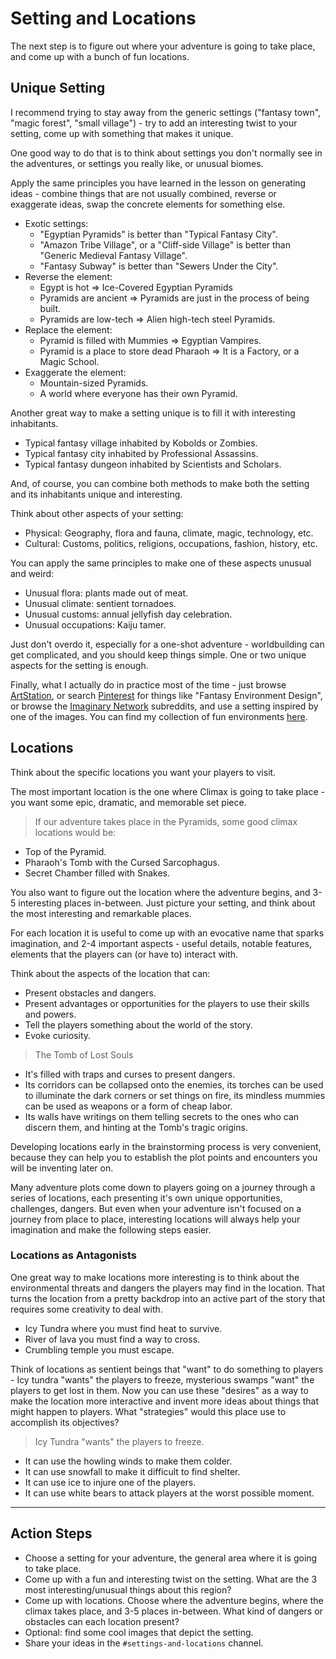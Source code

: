 # Setting and Locations
The next step is to figure out where your adventure is going to take place, and come up with a bunch of fun locations.

## Unique Setting
<!--
Coming up with a setting is pretty straightforward - think about the most fun place for your adventure. 
-->

I recommend trying to stay away from the generic settings ("fantasy town", "magic forest", "small village") - try to add an interesting twist to your setting, come up with something that makes it unique.

One good way to do that is to think about settings you don't normally see in the adventures, or settings you really like, or unusual biomes.

Apply the same principles you have learned in the lesson on generating ideas - combine things that are not usually combined, reverse or exaggerate ideas, swap the concrete elements for something else.

> 
- Exotic settings: 
	- "Egyptian Pyramids" is better than "Typical Fantasy City".
	- "Amazon Tribe Village", or a "Cliff-side Village" is better than "Generic Medieval Fantasy Village".
	- "Fantasy Subway" is better than "Sewers Under the City".
- Reverse the element:
	- Egypt is hot => Ice-Covered Egyptian Pyramids
	- Pyramids are ancient => Pyramids are just in the process of being built.
	- Pyramids are low-tech => Alien high-tech steel Pyramids.
- Replace the element:
	- Pyramid is filled with Mummies => Egyptian Vampires.
	- Pyramid is a place to store dead Pharaoh => It is a Factory, or a Magic School.
- Exaggerate the element: 
	- Mountain-sized Pyramids.
	- A world where everyone has their own Pyramid.
	
Another great way to make a setting unique is to fill it with interesting inhabitants.

>
- Typical fantasy village inhabited by Kobolds or Zombies. 
- Typical fantasy city inhabited by Professional Assassins.
- Typical fantasy dungeon inhabited by Scientists and Scholars.

And, of course, you can combine both methods to make both the setting and its inhabitants unique and interesting.

Think about other aspects of your setting:
- Physical: Geography, flora and fauna, climate, magic, technology, etc.
- Cultural: Customs, politics, religions, occupations, fashion, history, etc.

You can apply the same principles to make one of these aspects unusual and weird:

>
- Unusual flora: plants made out of meat.
- Unusual climate: sentient tornadoes.
- Unusual customs: annual jellyfish day celebration.
- Unusual occupations: Kaiju tamer.

<!--
- Unusual customs: annual Pokemon tournament.
- Unusual fauna: Kaiju roaming the earth.
-->

Just don't overdo it, especially for a one-shot adventure - worldbuilding can get complicated, and you should keep things simple. One or two unique aspects for the setting is enough.

Finally, what I actually do in practice most of the time - just browse [ArtStation](https://www.artstation.com/search?sort_by=likes&category_ids=5&medium_ids=1), or search [Pinterest](https://www.pinterest.com/search/pins/?q=Fantasy%20Environment%20Design&rs=typed&term_meta[]=Fantasy%7Ctyped&term_meta[]=Environment%7Ctyped&term_meta[]=Design%7Ctyped) for things like "Fantasy Environment Design", or browse the [Imaginary Network](https://www.reddit.com/r/ImaginaryLandscapes/top/?sort=top&t=all) subreddits, and use a setting inspired by one of the images. You can find my collection of fun environments [here](https://www.artstation.com/lumenwrites/collections/119125).

## Locations
Think about the specific locations you want your players to visit.

The most important location is the one where Climax is going to take place - you want some epic, dramatic, and memorable set piece. 

> If our adventure takes place in the Pyramids, some good climax locations would be:
- Top of the Pyramid.
- Pharaoh's Tomb with the Cursed Sarcophagus.
- Secret Chamber filled with Snakes.

You also want to figure out the location where the adventure begins, and 3-5 interesting places in-between. Just picture your setting, and think about the most interesting and remarkable places.

For each location it is useful to come up with an evocative name that sparks imagination, and 2-4 important aspects - useful details, notable features, elements that the players can (or have to) interact with.

Think about the aspects of the location that can:
- Present obstacles and dangers.
- Present advantages or opportunities for the players to use their skills and powers.
- Tell the players something about the world of the story.
- Evoke curiosity.

> The Tomb of Lost Souls
- It's filled with traps and curses to present dangers.
- Its corridors can be collapsed onto the enemies, its torches can be used to illuminate the dark corners or set things on fire, its mindless mummies can be used as weapons or a form of cheap labor.
- Its walls have writings on them telling secrets to the ones who can discern them, and hinting at the Tomb's tragic origins.

<!--
As always, our idea generation methods apply here as well.
> 
- Mix in a surprising element from a different location.
- Exaggerate - huge, ancient, vast.
-->

Developing locations early in the brainstorming process is very convenient, because they can help you to establish the plot points and encounters you will be inventing later on.

Many adventure plots come down to players going on a journey through a series of locations, each presenting it's own unique opportunities, challenges, dangers. But even when your adventure isn't focused on a journey from place to place, interesting locations will always help your imagination and make the following steps easier.

<!-- 
More on coming up with cool locations? 
Locations as Clues?
-->



### Locations as Antagonists
One great way to make locations more interesting is to think about the environmental threats and dangers the players may find in the location. That turns the location from a pretty backdrop into an active part of the story that requires some creativity to deal with.

>
- Icy Tundra where you must find heat to survive.
- River of lava you must find a way to cross.
- Crumbling temple you must escape.

Think of locations as sentient beings that "want" to do something to players - Icy tundra "wants" the players to freeze, mysterious swamps "want" the players to get lost in them. Now you can use these "desires" as a way to make the location more interactive and invent more ideas about things that might happen to players. What "strategies" would this place use to accomplish its objectives?

> Icy Tundra "wants" the players to freeze.
- It can use the howling winds to make them colder.
- It can use snowfall to make it difficult to find shelter.
- It can use ice to injure one of the players.
- It can use white bears to attack players at the worst possible moment.

<!-- 
What important events have happened before the players arrived? What is the situation that caused the problem players are trying to solve?
opportunity to use powers
environmental storytelling
## Strategically Valuable Locations
Locations can also be strategically useful to the players. The places they can use to set up an ambush, a barricade, 
-->

---

## Action Steps
- Choose a setting for your adventure, the general area where it is going to take place.
- Come up with a fun and interesting twist on the setting. What are the 3 most interesting/unusual things about this region?
- Come up with locations. Choose where the adventure begins, where the climax takes place, and 3-5 places in-between. What kind of dangers or obstacles can each location present?
- Optional: find some cool images that depict the setting.
- Share your ideas in the `#settings-and-locations` channel.